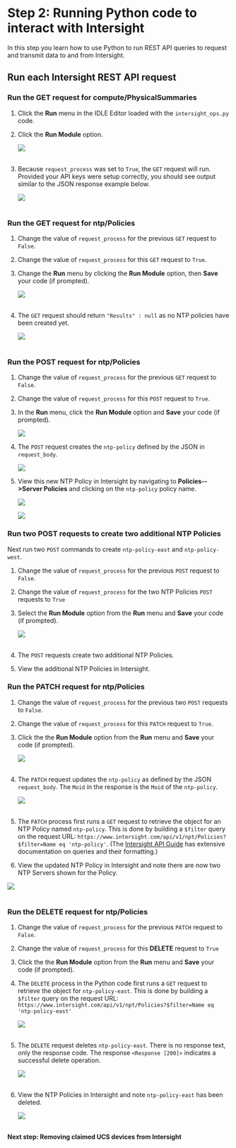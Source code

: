 # Step 2: Running Python code to interact with Intersight

In this step you learn how to use Python to run REST API queries to request and transmit data to and from Intersight.

## Run each Intersight REST API request

### Run the GET request for compute/PhysicalSummaries
1. Click the **Run** menu in the IDLE Editor loaded with the `intersight_ops.py` code.
1. Click the **Run Module** option.

   ![](assets/images/image-23.jpg)<br/><br/>

1. Because `request_process` was set to `True`, the `GET` request will run. Provided your API keys were setup correctly, you should see output similar to the JSON response example below.

    ![](assets/images/image-09.jpg)<br/><br/>

### Run the GET request for ntp/Policies
1. Change the value of `request_process` for the previous `GET` request to `False`.
1. Change the value of `request_process` for this `GET` request to `True`.
1. Change the **Run** menu by clicking the **Run Module** option, then **Save** your code (if prompted).

   ![](assets/images/image-10.jpg)<br/><br/>

1. The `GET` request should return `"Results" : null` as no NTP policies have been created yet.

   ![](assets/images/image-11.jpg)<br/><br/>

### Run the POST request for ntp/Policies
1. Change the value of `request_process` for the previous `GET` request to `False`.
1. Change the value of `request_process` for this `POST` request to `True`.
1. In the **Run** menu, click the **Run Module** option and **Save** your code (if prompted). 

   ![](assets/images/image-12.jpg)

1. The `POST` request creates the `ntp-policy` defined by the JSON in `request_body`.

   ![](assets/images/image-13.jpg)

1. View this new NTP Policy in Intersight by navigating to **Policies-->Server Policies** and clicking on the `ntp-policy` policy name.

   ![](assets/images/image-14.jpg)
  
   ![](assets/images/image-15.jpg)

### Run two POST requests to create two additional NTP Policies

Next run two `POST` commands to create `ntp-policy-east` and `ntp-policy-west`.

1. Change the value of `request_process` for the previous `POST` request to `False`.
1. Change the value of `request_process` for the two NTP Policies `POST` requests to `True`
1. Select the **Run Module** option from the **Run** menu and **Save** your code (if prompted). 

   ![](assets/images/image-16.jpg)<br/><br/>

1. The `POST` requests create two additional NTP Policies.
1. View the additional NTP Policies in Intersight.

### Run the PATCH request for ntp/Policies
1. Change the value of `request_process` for the previous two `POST` requests to `False`.
1. Change the value of `request_process` for this `PATCH` request to `True`.
1. Click the the **Run Module** option from the **Run** menu and **Save** your code (if prompted). 

   ![](assets/images/image-17.jpg)<br/><br/>

1. The `PATCH` request updates the `ntp-policy` as defined by the JSON `request_body`. The `Moid` in the response is the `Moid` of the `ntp-policy`.

   ![](assets/images/image-18.jpg)<br/><br/>

1. The `PATCH` process first runs a `GET` request to retrieve the object for an NTP Policy named `ntp-policy`. This is done by building a `$filter` query on the request URL: `https://www.intersight.com/api/v1/npt/Policies?$filter=Name eq 'ntp-policy'`. (The [Intersight API Guide](https://intersight.com/apidocs/introduction/query/) has extensive documentation on queries and their formatting.)
1. View the updated NTP Policy in Intersight and note there are now two NTP Servers shown for the Policy.

  ![](assets/images/image-19.jpg)<br/><br/>

### Run the DELETE request for ntp/Policies
1. Change the value of `request_process` for the previous `PATCH` request to `False`.
1. Change the value of `request_process` for this **DELETE** request to `True`
1. Click the the **Run Module** option from the **Run** menu and **Save** your code (if prompted). 
1. The `DELETE` process in the Python code first runs a `GET` request to retrieve the object for `ntp-policy-east`. This is done by building a `$filter` query on the request URL: `https://www.intersight.com/api/v1/npt/Policies?$filter=Name eq 'ntp-policy-east'`

   ![](assets/images/image-20.jpg)<br/><br/>

1. The `DELETE` request deletes `ntp-policy-east`. There is no response text, only the response code. The response `<Response [200]>` indicates a successful delete operation.

   ![](assets/images/image-21.jpg)<br/><br/>

1. View the NTP Policies in Intersight and note `ntp-policy-east` has been deleted.

   ![](assets/images/image-22.jpg)<br/><br/>

**Next step: Removing claimed UCS devices from Intersight**
